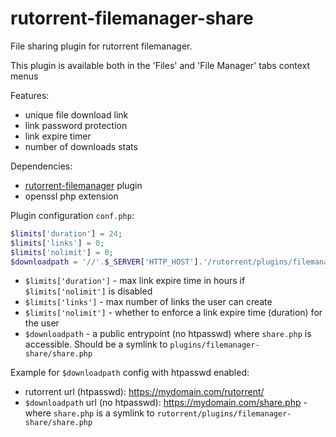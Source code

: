# rutorrent-filemanager-share
File sharing plugin for rutorrent filemanager.

This plugin is available both in the 'Files' and 'File Manager' tabs context menus

Features:
 - unique file download link
 - link password protection
 - link expire timer
 - number of downloads stats

Dependencies: 
 - [rutorrent-filemanager](https://github.com/nelu/rutorrent-filemanager)
 plugin 
 - openssl php extension
 
 
Plugin configuration `conf.php`:
 
 ```php 
$limits['duration'] = 24; 
$limits['links'] = 0;
$limits['nolimit'] = 0;
$downloadpath = '//'.$_SERVER['HTTP_HOST'].'/rutorrent/plugins/filemanager-share/share.php';
 ```
   - `$limits['duration']` - max link expire time in hours if `$limits['nolimit']` is disabled
   - `$limits['links']` - max number of links the user can create
   - `$limits['nolimit']` - whether to enforce a link expire time (duration) for the user
   - `$downloadpath` - a public  entrypoint (no htpasswd) where `share.php` is accessible. Should be a symlink to `plugins/filemanager-share/share.php`

Example for `$downloadpath` config with htpasswd enabled:
 - rutorrent url (htpasswd): https://mydomain.com/rutorrent/
 - `$downloadpath` url (no htpasswd): https://mydomain.com/share.php - where `share.php` is a symlink to `rutorrent/plugins/filemanager-share/share.php`
    